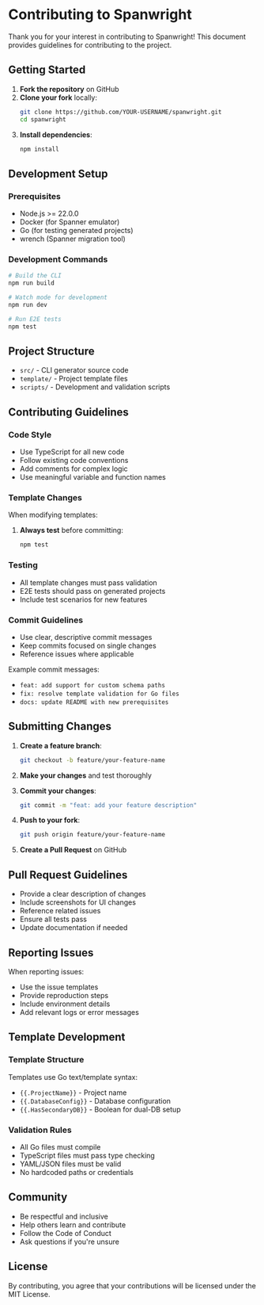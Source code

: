 # Contributing to Spanwright

Thank you for your interest in contributing to Spanwright! This document provides guidelines for contributing to the project.

## Getting Started

1. **Fork the repository** on GitHub
2. **Clone your fork** locally:
   ```bash
   git clone https://github.com/YOUR-USERNAME/spanwright.git
   cd spanwright
   ```
3. **Install dependencies**:
   ```bash
   npm install
   ```

## Development Setup

### Prerequisites
- Node.js >= 22.0.0
- Docker (for Spanner emulator)
- Go (for testing generated projects)
- wrench (Spanner migration tool)

### Development Commands

```bash
# Build the CLI
npm run build

# Watch mode for development
npm run dev

# Run E2E tests
npm test
```

## Project Structure

- `src/` - CLI generator source code
- `template/` - Project template files
- `scripts/` - Development and validation scripts

## Contributing Guidelines

### Code Style
- Use TypeScript for all new code
- Follow existing code conventions
- Add comments for complex logic
- Use meaningful variable and function names

### Template Changes
When modifying templates:
1. **Always test** before committing:
   ```bash
   npm test
   ```

### Testing
- All template changes must pass validation
- E2E tests should pass on generated projects
- Include test scenarios for new features

### Commit Guidelines
- Use clear, descriptive commit messages
- Keep commits focused on single changes
- Reference issues where applicable

Example commit messages:
- `feat: add support for custom schema paths`
- `fix: resolve template validation for Go files`
- `docs: update README with new prerequisites`

## Submitting Changes

1. **Create a feature branch**:
   ```bash
   git checkout -b feature/your-feature-name
   ```

2. **Make your changes** and test thoroughly

3. **Commit your changes**:
   ```bash
   git commit -m "feat: add your feature description"
   ```

4. **Push to your fork**:
   ```bash
   git push origin feature/your-feature-name
   ```

5. **Create a Pull Request** on GitHub

## Pull Request Guidelines

- Provide a clear description of changes
- Include screenshots for UI changes
- Reference related issues
- Ensure all tests pass
- Update documentation if needed

## Reporting Issues

When reporting issues:
- Use the issue templates
- Provide reproduction steps
- Include environment details
- Add relevant logs or error messages

## Template Development

### Template Structure
Templates use Go text/template syntax:
- `{{.ProjectName}}` - Project name
- `{{.DatabaseConfig}}` - Database configuration
- `{{.HasSecondaryDB}}` - Boolean for dual-DB setup

### Validation Rules
- All Go files must compile
- TypeScript files must pass type checking
- YAML/JSON files must be valid
- No hardcoded paths or credentials

## Community

- Be respectful and inclusive
- Help others learn and contribute
- Follow the Code of Conduct
- Ask questions if you're unsure

## License

By contributing, you agree that your contributions will be licensed under the MIT License.